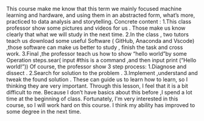 This course make me know that this term we mainly focused machine learning and hardware, and using them in an abstracted form, what’s more, practiced to data analysis and storytelling.
Concrete content :
1.This class professor show some pictures and videos for us . Those make us know clearly that what we will study in the next time.
2.In the class , two tutors teach us download some useful Software ( GitHub, Anaconda and Vscode) ,those software can make us better to study , finish the task and cross work.
3.Final ,the professor teach us how to show “hello world”by some Operation steps.sear( input #this is a command ,and then input print (“Hello world!”))
Of course, the professor show 3 step process:
1.Diagnose and dissect .
2.Search for solution to the problem .
3.Implement ,understand and tweak the found solution .
These can guide us to learn how to learn, so I thinking they are very important.
Through this lesson, I feel that it is a bit difficult to me. Because I don’t have basics about this before ,I spend a lot time at the beginning of class. Fortunately, I'm very interested in this course, so I will work hard on this course. I think my ability has improved to some degree in the next time.
